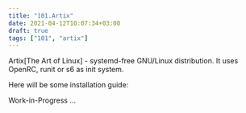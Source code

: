 ```yaml
---
title: "101.Artix"
date: 2021-04-12T10:07:34+03:00
draft: true
tags: ["101", "artix"]
---
```



Artix[The Art of Linux] - systemd-free GNU/Linux distribution. It uses OpenRC, runit or s6 as init system.

Here will be some installation guide:

Work-in-Progress
...
